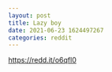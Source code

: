 ```yaml
--- 
layout: post 
title: Lazy boy 
date: 2021-06-23 1624497267 
categories: reddit 
--- 
```

https://redd.it/o6qfl0
